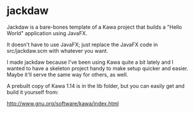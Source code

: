 # jackdaw

Jackdaw is a bare-bones template of a Kawa project that builds a
"Hello World" application using JavaFX.

It doesn't have to use JavaFX; just replace the JavaFX code in
src/jackdaw.scm with whatever you want.

I made jackdaw because I've been using Kawa quite a bit lately and I
wanted to have a skeleton project handy to make setup quicker and
easier. Maybe it'll serve the same way for others, as well.

A prebuilt copy of Kawa 1.14 is in the lib folder, but you can easily get
and build it yourself from:

http://www.gnu.org/software/kawa/index.html

